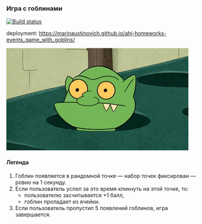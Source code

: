 
### Игра с гоблинами

[![Build status](https://ci.appveyor.com/api/projects/status/o2iahyyooqf1yg0y/branch/main?svg=true)](https://ci.appveyor.com/project/marinaustinovich/ahj-homeworks-events-game-with-goblins/branch/main)

deployment: https://marinaustinovich.github.io/ahj-homeworks-events_game_with_goblins/

![](./src/img/GracefulMiniatureBustard-small.gif)

#### Легенда

1. Гоблин появляется в рандомной точке — набор точек фиксирован — ровно на 1 секунду.
2. Если пользователь успел за это время кликнуть на этой точке, то:
    * пользователю засчитывается +1 балл,
    * гоблин пропадает из ячейки.
3. Если пользователь пропустил 5 появлений гоблинов, игра завершается.


